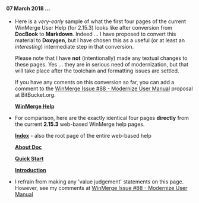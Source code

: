 #### 07 March 2018 ...

- Here is a *very-early* sample of what the first four pages of the current WinMerge User Help (for 2.15.3) looks like after conversion from **DocBook** to **Markdown**.  Indeed ... I have proposed to convert this material to **Doxygen**, but I have chosen this as a useful (or at least an *interesting*) intermediate step in that conversion.

    Please note that I have **not** (intentionally) made any textual changes to these pages.  Yes ... they are in serious need of modernization, but that will take place after the toolchain and formatting issues are settled.

    If you have any coments on this conversion so far, you can add a comment to the [WinMerge Issue #88 - Modernize User Manual]( https://bitbucket.org/winmerge/winmerge/issues/88/modernize-user-manual-for-215x-and-beyond) proposal at BitBucket.org.

    [**WinMerge Help**](./Docs/Users-English/Manual/WinMerge_help.md)

- For comparison, here are the exactly identical four pages **directly** from the current **2.15.3** web-based WinMerge help pages.

    [**Index**](./Build/Manual/html/index.html) - also the root page of the entire web-based help

    [**About Doc**](./Build/Manual/html/About_Doc.html)

    [**Quick Start**](./Build/Manual/html/Quick_start.html) 

    [**Introduction**](./Build/Manual/html/Introduction.html)

- I refrain from making any 'value judgement' statements on this page.  However, see my comments at [WinMerge Issue #88 - Modernize User Manual]( https://bitbucket.org/winmerge/winmerge/issues/88/modernize-user-manual-for-215x-and-beyond)

